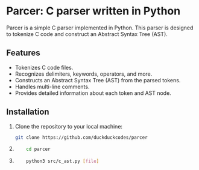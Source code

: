 # Parcer: C parser written in Python


Parcer is a simple C parser implemented in Python. This parser is designed to tokenize C code and construct an Abstract Syntax Tree (AST).

## Features

- Tokenizes C code files.
- Recognizes delimiters, keywords, operators, and more.
- Constructs an Abstract Syntax Tree (AST) from the parsed tokens.
- Handles multi-line comments.
- Provides detailed information about each token and AST node.

## Installation

1. Clone the repository to your local machine:

   ```bash
   git clone https://github.com/duckduckcodes/parcer
    ```

2.  ```bash
        cd parcer
    ```
3.  ```bash
        python3 src/c_ast.py [file]
    ```